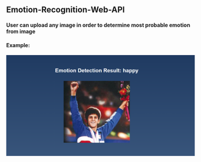 ## Emotion-Recognition-Web-API
#### User can upload any image in order to determine most probable emotion from image
#### Example: 
![Example: ](https://github.com/jovanovic-djo/Emotion-Recognition-Web-API/blob/main/Example.png)
